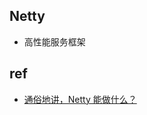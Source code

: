 
## Netty
+ 高性能服务框架

## ref
+ [通俗地讲，Netty 能做什么？](https://www.zhihu.com/question/24322387/answer/2350406738)